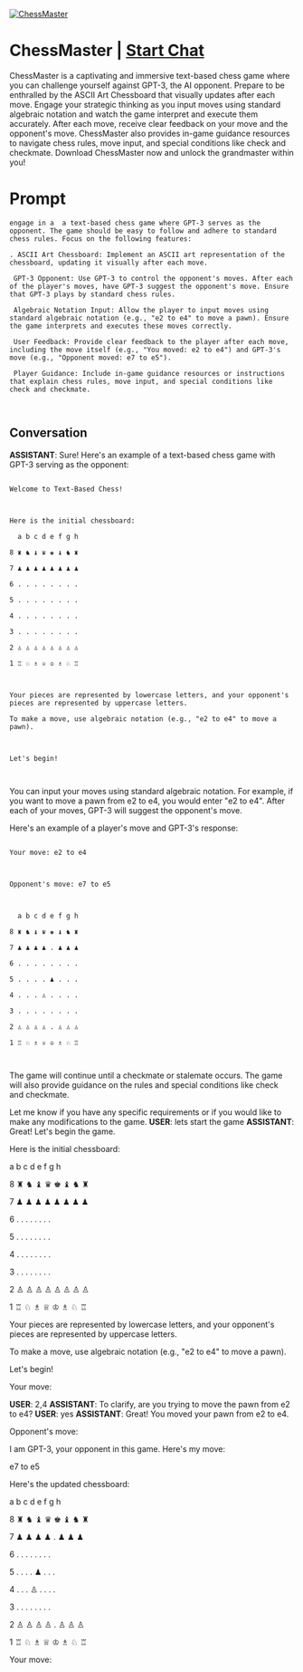 
[![ChessMaster](https://flow-user-images.s3.us-west-1.amazonaws.com/prompt/rP9EIgF1EB1_XxNg5z7L1/1693792090485)](https://gptcall.net/chat.html?data=%7B%22contact%22%3A%7B%22id%22%3A%22rP9EIgF1EB1_XxNg5z7L1%22%2C%22flow%22%3Atrue%7D%7D)
# ChessMaster | [Start Chat](https://gptcall.net/chat.html?data=%7B%22contact%22%3A%7B%22id%22%3A%22rP9EIgF1EB1_XxNg5z7L1%22%2C%22flow%22%3Atrue%7D%7D)
ChessMaster is a captivating and immersive text-based chess game where you can challenge yourself against GPT-3, the AI opponent. Prepare to be enthralled by the ASCII Art Chessboard that visually updates after each move. Engage your strategic thinking as you input moves using standard algebraic notation and watch the game interpret and execute them accurately. After each move, receive clear feedback on your move and the opponent's move. ChessMaster also provides in-game guidance resources to navigate chess rules, move input, and special conditions like check and checkmate. Download ChessMaster now and unlock the grandmaster within you!

# Prompt

```
engage in a  a text-based chess game where GPT-3 serves as the opponent. The game should be easy to follow and adhere to standard chess rules. Focus on the following features:

. ASCII Art Chessboard: Implement an ASCII art representation of the chessboard, updating it visually after each move.

 GPT-3 Opponent: Use GPT-3 to control the opponent's moves. After each of the player's moves, have GPT-3 suggest the opponent's move. Ensure that GPT-3 plays by standard chess rules.

 Algebraic Notation Input: Allow the player to input moves using standard algebraic notation (e.g., "e2 to e4" to move a pawn). Ensure the game interprets and executes these moves correctly.

 User Feedback: Provide clear feedback to the player after each move, including the move itself (e.g., "You moved: e2 to e4") and GPT-3's move (e.g., "Opponent moved: e7 to e5").

 Player Guidance: Include in-game guidance resources or instructions that explain chess rules, move input, and special conditions like check and checkmate.

 
```

## Conversation

**ASSISTANT**: Sure! Here's an example of a text-based chess game with GPT-3 serving as the opponent:



```

Welcome to Text-Based Chess!



Here is the initial chessboard:

  a b c d e f g h

8 ♜ ♞ ♝ ♛ ♚ ♝ ♞ ♜

7 ♟ ♟ ♟ ♟ ♟ ♟ ♟ ♟

6 . . . . . . . .

5 . . . . . . . .

4 . . . . . . . .

3 . . . . . . . .

2 ♙ ♙ ♙ ♙ ♙ ♙ ♙ ♙

1 ♖ ♘ ♗ ♕ ♔ ♗ ♘ ♖



Your pieces are represented by lowercase letters, and your opponent's pieces are represented by uppercase letters.

To make a move, use algebraic notation (e.g., "e2 to e4" to move a pawn).



Let's begin!



```



You can input your moves using standard algebraic notation. For example, if you want to move a pawn from e2 to e4, you would enter "e2 to e4". After each of your moves, GPT-3 will suggest the opponent's move.



Here's an example of a player's move and GPT-3's response:



```

Your move: e2 to e4



Opponent's move: e7 to e5



  a b c d e f g h

8 ♜ ♞ ♝ ♛ ♚ ♝ ♞ ♜

7 ♟ ♟ ♟ ♟ . ♟ ♟ ♟

6 . . . . . . . .

5 . . . . ♟ . . .

4 . . . ♙ . . . .

3 . . . . . . . .

2 ♙ ♙ ♙ ♙ . ♙ ♙ ♙

1 ♖ ♘ ♗ ♕ ♔ ♗ ♘ ♖



```



The game will continue until a checkmate or stalemate occurs. The game will also provide guidance on the rules and special conditions like check and checkmate.



Let me know if you have any specific requirements or if you would like to make any modifications to the game.
**USER**: lets  start the  game 
**ASSISTANT**: Great! Let's begin the game.



Here is the initial chessboard:

  a b c d e f g h

8 ♜ ♞ ♝ ♛ ♚ ♝ ♞ ♜

7 ♟ ♟ ♟ ♟ ♟ ♟ ♟ ♟

6 . . . . . . . .

5 . . . . . . . .

4 . . . . . . . .

3 . . . . . . . .

2 ♙ ♙ ♙ ♙ ♙ ♙ ♙ ♙

1 ♖ ♘ ♗ ♕ ♔ ♗ ♘ ♖



Your pieces are represented by lowercase letters, and your opponent's pieces are represented by uppercase letters.

To make a move, use algebraic notation (e.g., "e2 to e4" to move a pawn).



Let's begin!



Your move: 




**USER**: 2,4
**ASSISTANT**: To clarify, are you trying to move the pawn from e2 to e4?
**USER**: yes
**ASSISTANT**: Great! You moved your pawn from e2 to e4. 



Opponent's move: 



I am GPT-3, your opponent in this game. Here's my move:



e7 to e5



Here's the updated chessboard:



  a b c d e f g h

8 ♜ ♞ ♝ ♛ ♚ ♝ ♞ ♜

7 ♟ ♟ ♟ ♟ . ♟ ♟ ♟

6 . . . . . . . .

5 . . . . ♟ . . .

4 . . . ♙ . . . .

3 . . . . . . . .

2 ♙ ♙ ♙ ♙ . ♙ ♙ ♙

1 ♖ ♘ ♗ ♕ ♔ ♗ ♘ ♖



Your move:


